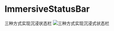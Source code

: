 # ImmersiveStatusBar
三种方式实现沉浸状态栏
![三种方式实现沉浸式状态栏](http://upload-images.jianshu.io/upload_images/1316820-4409a49712bbc4c4?imageMogr2/auto-orient/strip)
